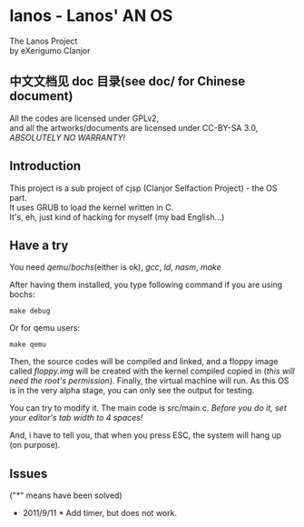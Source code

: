 lanos - Lanos' AN OS
======================================================================
The Lanos Project<br>
by eXerigumo Clanjor

<h2>中文文档见 doc 目录(see doc/ for Chinese document)</h2>

All the codes are licensed under GPLv2,<br>
and all the artworks/documents are licensed under CC-BY-SA 3.0,<br>
*ABSOLUTELY NO WARRANTY!*

Introduction
------------------------------------------------------------
This project is a sub project of cjsp (Clanjor Selfaction Project) -
the OS part.<br>
It uses GRUB to load the kernel written in C.<br>
It's, eh, just kind of hacking for myself (my bad English...)

Have a try
------------------------------------------------------------
You need _qemu_/_bochs_(either is ok), _gcc_, _ld_, _nasm_, _make_

After having them installed, you type following command
if you are using bochs:

	make debug

Or for qemu users:

	make qemu

Then, the source codes will be compiled and linked, and a floppy
image called _floppy.img_ will be created with the kernel compiled
copied in (*this will need the root's permission*). Finally, the
virtual machine will run. As this OS is in the very alpha stage,
you can only see the output for testing.

You can try to modify it. The main code is src/main.c. *Before you do it,
set your editor's tab width to 4 spaces!*

And, i have to tell you, that when you press ESC, the system will
hang up (on purpose).

Issues
------------------------------------------------------------
("\*" means have been solved)

 * 2011/9/11 * Add timer, but does not work.

